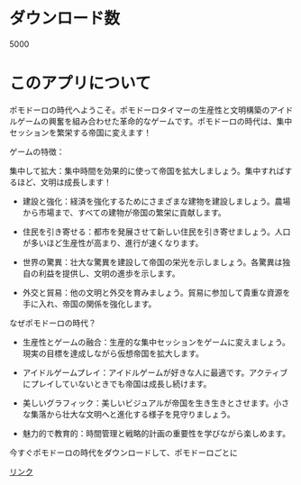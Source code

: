# ダウンロード数
5000
# このアプリについて
ポモドーロの時代へようこそ。ポモドーロタイマーの生産性と文明構築のアイドルゲームの興奮を組み合わせた革命的なゲームです。ポモドーロの時代は、集中セッションを繁栄する帝国に変えます！

ゲームの特徴：

集中して拡大：集中時間を効果的に使って帝国を拡大しましょう。集中すればするほど、文明は成長します！

- 建設と強化：経済を強化するためにさまざまな建物を建設しましょう。農場から市場まで、すべての建物が帝国の繁栄に貢献します。

- 住民を引き寄せる：都市を発展させて新しい住民を引き寄せましょう。人口が多いほど生産性が高まり、進行が速くなります。

- 世界の驚異：壮大な驚異を建設して帝国の栄光を示しましょう。各驚異は独自の利益を提供し、文明の進歩を示します。

- 外交と貿易：他の文明と外交を育みましょう。貿易に参加して貴重な資源を手に入れ、帝国の関係を強化します。

なぜポモドーロの時代？

- 生産性とゲームの融合：生産的な集中セッションをゲームに変えましょう。現実の目標を達成しながら仮想帝国を拡大します。

- アイドルゲームプレイ：アイドルゲームが好きな人に最適です。アクティブにプレイしていないときでも帝国は成長し続けます。

- 美しいグラフィック：美しいビジュアルが帝国を生き生きとさせます。小さな集落から壮大な文明へと進化する様子を見守りましょう。

- 魅力的で教育的：時間管理と戦略的計画の重要性を学びながら楽しめます。

今すぐポモドーロの時代をダウンロードして、ポモドーロごとに

[リンク](https://play.google.com/store/apps/details?id=com.shikudo.focus.civilization.google&hl=ja)